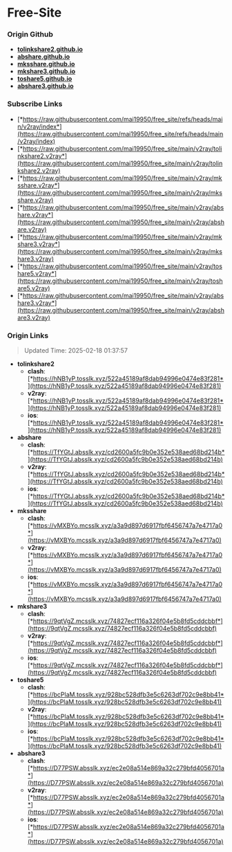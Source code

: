 # Free-Site

### Origin Github

- [**tolinkshare2.github.io**](https://github.com/tolinkshare2/tolinkshare2.github.io)
- [**abshare.github.io**](https://github.com/abshare/abshare.github.io)
- [**mksshare.github.io**](https://github.com/mksshare/mksshare.github.io)
- [**mkshare3.github.io**](https://github.com/mkshare3/mkshare3.github.io)
- [**toshare5.github.io**](https://github.com/toshare5/toshare5.github.io)
- [**abshare3.github.io**](https://github.com/abshare3/abshare3.github.io)

### Subscribe Links

- [*https://raw.githubusercontent.com/mai19950/free_site/refs/heads/main/v2ray/index*](https://raw.githubusercontent.com/mai19950/free_site/refs/heads/main/v2ray/index)
- [*https://raw.githubusercontent.com/mai19950/free_site/main/v2ray/tolinkshare2.v2ray*](https://raw.githubusercontent.com/mai19950/free_site/main/v2ray/tolinkshare2.v2ray)
- [*https://raw.githubusercontent.com/mai19950/free_site/main/v2ray/mksshare.v2ray*](https://raw.githubusercontent.com/mai19950/free_site/main/v2ray/mksshare.v2ray)
- [*https://raw.githubusercontent.com/mai19950/free_site/main/v2ray/abshare.v2ray*](https://raw.githubusercontent.com/mai19950/free_site/main/v2ray/abshare.v2ray)
- [*https://raw.githubusercontent.com/mai19950/free_site/main/v2ray/mkshare3.v2ray*](https://raw.githubusercontent.com/mai19950/free_site/main/v2ray/mkshare3.v2ray)
- [*https://raw.githubusercontent.com/mai19950/free_site/main/v2ray/toshare5.v2ray*](https://raw.githubusercontent.com/mai19950/free_site/main/v2ray/toshare5.v2ray)
- [*https://raw.githubusercontent.com/mai19950/free_site/main/v2ray/abshare3.v2ray*](https://raw.githubusercontent.com/mai19950/free_site/main/v2ray/abshare3.v2ray)

### Origin Links

> Updated Time: 2025-02-18 01:37:57

- **tolinkshare2**
  - **clash**: [*https://hNB1yP.tosslk.xyz/522a45189af8dab94996e0474e83f281*](https://hNB1yP.tosslk.xyz/522a45189af8dab94996e0474e83f281)
  - **v2ray**: [*https://hNB1yP.tosslk.xyz/522a45189af8dab94996e0474e83f281*](https://hNB1yP.tosslk.xyz/522a45189af8dab94996e0474e83f281)
  - **ios**: [*https://hNB1yP.tosslk.xyz/522a45189af8dab94996e0474e83f281*](https://hNB1yP.tosslk.xyz/522a45189af8dab94996e0474e83f281)
- **abshare**
  - **clash**: [*https://TfYGtJ.absslk.xyz/cd2600a5fc9b0e352e538aed68bd214b*](https://TfYGtJ.absslk.xyz/cd2600a5fc9b0e352e538aed68bd214b)
  - **v2ray**: [*https://TfYGtJ.absslk.xyz/cd2600a5fc9b0e352e538aed68bd214b*](https://TfYGtJ.absslk.xyz/cd2600a5fc9b0e352e538aed68bd214b)
  - **ios**: [*https://TfYGtJ.absslk.xyz/cd2600a5fc9b0e352e538aed68bd214b*](https://TfYGtJ.absslk.xyz/cd2600a5fc9b0e352e538aed68bd214b)
- **mksshare**
  - **clash**: [*https://vMXBYo.mcsslk.xyz/a3a9d897d6917fbf6456747a7e4717a0*](https://vMXBYo.mcsslk.xyz/a3a9d897d6917fbf6456747a7e4717a0)
  - **v2ray**: [*https://vMXBYo.mcsslk.xyz/a3a9d897d6917fbf6456747a7e4717a0*](https://vMXBYo.mcsslk.xyz/a3a9d897d6917fbf6456747a7e4717a0)
  - **ios**: [*https://vMXBYo.mcsslk.xyz/a3a9d897d6917fbf6456747a7e4717a0*](https://vMXBYo.mcsslk.xyz/a3a9d897d6917fbf6456747a7e4717a0)
- **mkshare3**
  - **clash**: [*https://9qtVgZ.mcsslk.xyz/74827ecf116a326f04e5b8fd5cddcbbf*](https://9qtVgZ.mcsslk.xyz/74827ecf116a326f04e5b8fd5cddcbbf)
  - **v2ray**: [*https://9qtVgZ.mcsslk.xyz/74827ecf116a326f04e5b8fd5cddcbbf*](https://9qtVgZ.mcsslk.xyz/74827ecf116a326f04e5b8fd5cddcbbf)
  - **ios**: [*https://9qtVgZ.mcsslk.xyz/74827ecf116a326f04e5b8fd5cddcbbf*](https://9qtVgZ.mcsslk.xyz/74827ecf116a326f04e5b8fd5cddcbbf)
- **toshare5**
  - **clash**: [*https://bcPlaM.tosslk.xyz/928bc528dfb3e5c6263df702c9e8bb41*](https://bcPlaM.tosslk.xyz/928bc528dfb3e5c6263df702c9e8bb41)
  - **v2ray**: [*https://bcPlaM.tosslk.xyz/928bc528dfb3e5c6263df702c9e8bb41*](https://bcPlaM.tosslk.xyz/928bc528dfb3e5c6263df702c9e8bb41)
  - **ios**: [*https://bcPlaM.tosslk.xyz/928bc528dfb3e5c6263df702c9e8bb41*](https://bcPlaM.tosslk.xyz/928bc528dfb3e5c6263df702c9e8bb41)
- **abshare3**
  - **clash**: [*https://D77PSW.absslk.xyz/ec2e08a514e869a32c279bfd4056701a*](https://D77PSW.absslk.xyz/ec2e08a514e869a32c279bfd4056701a)
  - **v2ray**: [*https://D77PSW.absslk.xyz/ec2e08a514e869a32c279bfd4056701a*](https://D77PSW.absslk.xyz/ec2e08a514e869a32c279bfd4056701a)
  - **ios**: [*https://D77PSW.absslk.xyz/ec2e08a514e869a32c279bfd4056701a*](https://D77PSW.absslk.xyz/ec2e08a514e869a32c279bfd4056701a)
